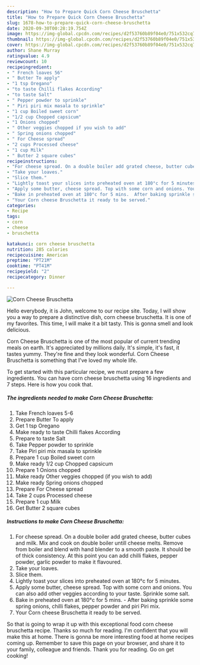 ```yaml
---
description: "How to Prepare Quick Corn Cheese Bruschetta"
title: "How to Prepare Quick Corn Cheese Bruschetta"
slug: 1678-how-to-prepare-quick-corn-cheese-bruschetta
date: 2020-09-30T00:28:19.754Z
image: https://img-global.cpcdn.com/recipes/d2f53760b89f04e0/751x532cq70/corn-cheese-bruschetta-recipe-main-photo.jpg
thumbnail: https://img-global.cpcdn.com/recipes/d2f53760b89f04e0/751x532cq70/corn-cheese-bruschetta-recipe-main-photo.jpg
cover: https://img-global.cpcdn.com/recipes/d2f53760b89f04e0/751x532cq70/corn-cheese-bruschetta-recipe-main-photo.jpg
author: Shane Murray
ratingvalue: 4.9
reviewcount: 10
recipeingredient:
- " French loaves 56"
- " Butter To apply"
- "1 tsp Oregano"
- "to taste Chilli flakes According"
- "to taste Salt"
- " Pepper powder to sprinkle"
- " Piri piri mix masala to sprinkle"
- "1 cup Boiled sweet corn"
- "1/2 cup Chopped capsicum"
- "1 Onions chopped"
- " Other veggies chopped if you wish to add"
- " Spring onions chopped"
- " For Cheese spread"
- "2 cups Processed cheese"
- "1 cup Milk"
- " Butter 2 square cubes"
recipeinstructions:
- "For cheese spread. On a double boiler add grated cheese, butter cubes and milk. Mix and cook on double boiler untill cheese melts. Remove from boiler and blend with hand blender to a smooth paste. It should be of thick consistency. At this point you can add chilli flakes, pepper powder, garlic powder to make it flavoured."
- "Take your loaves."
- "Slice them."
- "Lightly toast your slices into preheated oven at 180°c for 5 minutes."
- "Apply some butter, cheese spread. Top with some corn and onions. You can also add other veggies according to your taste. Sprinkle some salt."
- "Bake in preheated oven at 180°c for 5 mins.  After baking sprinkle some spring onions, chilli flakes, pepper powder and piri Piri mix."
- "Your Corn cheese Bruschetta it ready to be served."
categories:
- Recipe
tags:
- corn
- cheese
- bruschetta

katakunci: corn cheese bruschetta 
nutrition: 285 calories
recipecuisine: American
preptime: "PT21M"
cooktime: "PT41M"
recipeyield: "2"
recipecategory: Dinner

---
```



![Corn Cheese Bruschetta](https://img-global.cpcdn.com/recipes/d2f53760b89f04e0/751x532cq70/corn-cheese-bruschetta-recipe-main-photo.jpg)

Hello everybody, it is John, welcome to our recipe site. Today, I will show you a way to prepare a distinctive dish, corn cheese bruschetta. It is one of my favorites. This time, I will make it a bit tasty. This is gonna smell and look delicious.



Corn Cheese Bruschetta is one of the most popular of current trending meals on earth. It's appreciated by millions daily. It's simple, it's fast, it tastes yummy. They're fine and they look wonderful. Corn Cheese Bruschetta is something that I've loved my whole life.


To get started with this particular recipe, we must prepare a few ingredients. You can have corn cheese bruschetta using 16 ingredients and 7 steps. Here is how you cook that.

<!--inarticleads1-->

##### The ingredients needed to make Corn Cheese Bruschetta:

1. Take  French loaves 5-6
1. Prepare  Butter To apply
1. Get 1 tsp Oregano
1. Make ready to taste Chilli flakes According
1. Prepare to taste Salt
1. Take  Pepper powder to sprinkle
1. Take  Piri piri mix masala to sprinkle
1. Prepare 1 cup Boiled sweet corn
1. Make ready 1/2 cup Chopped capsicum
1. Prepare 1 Onions chopped
1. Make ready  Other veggies chopped (if you wish to add)
1. Make ready  Spring onions chopped
1. Prepare  For Cheese spread
1. Take 2 cups Processed cheese
1. Prepare 1 cup Milk
1. Get  Butter 2 square cubes




<!--inarticleads2-->

##### Instructions to make Corn Cheese Bruschetta:

1. For cheese spread. On a double boiler add grated cheese, butter cubes and milk. Mix and cook on double boiler untill cheese melts. Remove from boiler and blend with hand blender to a smooth paste. It should be of thick consistency. At this point you can add chilli flakes, pepper powder, garlic powder to make it flavoured.
1. Take your loaves.
1. Slice them.
1. Lightly toast your slices into preheated oven at 180°c for 5 minutes.
1. Apply some butter, cheese spread. Top with some corn and onions. You can also add other veggies according to your taste. Sprinkle some salt.
1. Bake in preheated oven at 180°c for 5 mins.  - After baking sprinkle some spring onions, chilli flakes, pepper powder and piri Piri mix.
1. Your Corn cheese Bruschetta it ready to be served.




So that is going to wrap it up with this exceptional food corn cheese bruschetta recipe. Thanks so much for reading. I'm confident that you will make this at home. There is gonna be more interesting food at home recipes coming up. Remember to save this page on your browser, and share it to your family, colleague and friends. Thank you for reading. Go on get cooking!
